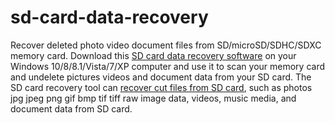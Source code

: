# sd-card-data-recovery
Recover deleted photo video document files from SD/microSD/SDHC/SDXC memory card. Download this <a href="http://forum.001-software.com/pbb/viewtopic.php?f=4&t=30">SD card data recovery software</a> on your Windows 10/8/8.1/Vista/7/XP computer and use it to scan your memory card and undelete pictures videos and document data from your SD card. The SD card recovery tool can <a href="http://www.asoftech.com/articles/recover-sd-card-cut-files.html">recover cut files from SD card</a>, such as photos jpg jpeg png gif bmp tif tiff raw image data, videos, music media, and document data from SD card.


